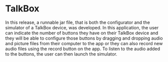# TalkBox
In this release, a runnable jar file, that is both the configurator and the simulator of a TalkBox device, was developed. In this application, the user can indicate the number of buttons they have on their TalkBox device and they will be able to configure those buttons by dragging and dropping audio and picture files from their computer to the app or they can also record new audio files using the record button on the app. To listen to the audio added to the buttons, the user can then launch the simulator.
